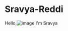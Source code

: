 # Sravya-Reddi
Hello,![image](https://github.com/SravyaReddi/Sravya-Reddi/assets/96385903/fac9f10b-5731-4e27-b148-9b0a71103271)
 I'm Sravya 
